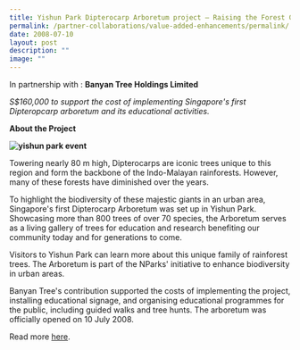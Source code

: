 ```yaml
---
title: Yishun Park Dipterocarp Arboretum project – Raising the Forest Giants
permalink: /partner-collaborations/value-added-enhancements/permalink/
date: 2008-07-10
layout: post
description: ""
image: ""
---
```


In partnership with :
**Banyan Tree Holdings Limited**

*S$160,000 to support the cost of implementing Singapore's first Dipteropcarp arboretum and its educational activities.*

**About the Project**

**![yishun park event](https://www.gardencityfund.gov.sg/-/media/gcf/projects/value-added-enhancements/yishun_park_event_01.ashx)**

Towering nearly 80 m high, Dipterocarps are iconic trees unique to this region and form the backbone of the Indo-Malayan rainforests. However, many of these forests have diminished over the years.

To highlight the biodiversity of these majestic giants in an urban area, Singapore's first Dipterocarp Arboretum was set up in Yishun Park. Showcasing more than 800 trees of over 70 species, the Arboretum serves as a living gallery of trees for education and research benefiting our community today and for generations to come.

Visitors to Yishun Park can learn more about this unique family of rainforest trees. The Arboretum is part of the NParks' initiative to enhance biodiversity in urban areas.

Banyan Tree's contribution supported the costs of implementing the project, installing educational signage, and organising educational programmes for the public, including guided walks and tree hunts. The arboretum was officially opened on 10 July 2008.

Read more [here](https://www.nparks.gov.sg/news/2008/7/singapores-first-dipterocarp-arboretum-at-yishun-park).